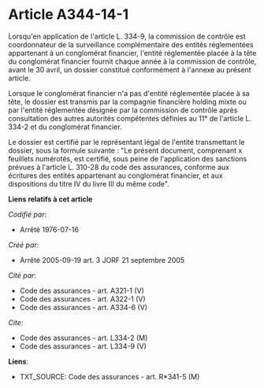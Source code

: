 # Article A344-14-1

Lorsqu'en application de l'article L. 334-9, la commission de contrôle est coordonnateur de la surveillance complémentaire
des entités réglementées appartenant à un conglomérat financier, l'entité réglementée placée à la tête du conglomérat
financier fournit chaque année à la commission de contrôle, avant le 30 avril, un dossier constitué conformément à l'annexe
au présent article.

Lorsque le conglomérat financier n'a pas d'entité réglementée placée à sa tête, le dossier est transmis par la compagnie
financière holding mixte ou par l'entité réglementée désignée par la commission de contrôle après consultation des autres
autorités compétentes définies au 11° de l'article L. 334-2 et du conglomérat financier.

Le dossier est certifié par le représentant légal de l'entité transmettant le dossier, sous la formule suivante : "Le présent
document, comprenant x feuillets numérotés, est certifié, sous peine de l'application des sanctions prévues à l'article L.
310-28 du code des assurances, conforme aux écritures des entités appartenant au conglomérat financier, et aux dispositions
du titre IV du livre III du même code".

**Liens relatifs à cet article**

_Codifié par_:

  - Arrêté 1976-07-16

_Créé par_:

  - Arrêté 2005-09-19 art. 3 JORF 21 septembre 2005

_Cité par_:

  - Code des assurances - art. A321-1 (V)
  - Code des assurances - art. A322-1 (V)
  - Code des assurances - art. A334-6 (V)

_Cite_:

  - Code des assurances - art. L334-2 (M)
  - Code des assurances - art. L334-9 (V)

**Liens**:

  - TXT_SOURCE: Code des assurances - art. R*341-5 (M)
